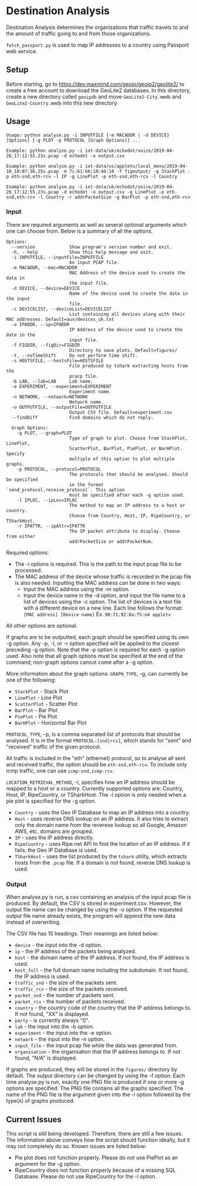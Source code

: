 # Destination Analysis

Destination Analysis determines the organizations that traffic travels to and the amount of traffic going to and from those organizations.

`fetch_passport.py` is used to map IP addresses to a country using Passport web service.

## Setup
Before starting, go to https://dev.maxmind.com/geoip/geoip2/geolite2/ to create a free account to download the GeoLite2 databases. In this directory, create a new directory called `geoipdb` and move `GeoLite2-City.mmdb` and `GeoLite2-Country.mmdb` into this new directory.

## Usage
```
Usage: python analyse.py -i INPUTFILE {-m MACADDR | -d DEVICE} [Options] [-g PLOT -p PROTOCOL [Graph Options]] ...

Example: python analyse.py -i iot-data/uk/echodot/voice/2019-04-26_17:12:55.23s.pcap -d echodot -o output.csv

Example: python analyse.py -i iot-data/us/appletv/local_menu/2019-04-10_18:07:36.25s.pcap -m 7c:61:66:10:46:18 -f figoutput/ -g StackPlot -p eth-snd,eth-rcv -l IP -g LinePlot -p eth-snd,eth-rcv -l Country

Example: python analyse.py -i iot-data/uk/echodot/voice/2019-04-26_17:12:55.23s.pcap -d echodot -o output.csv -g LinePlot -p eth-snd,eth-rcv -l Country -r addrPacketSize -g BarPlot -p eth-snd,eth-rcv
```
### Input
There are required arguments as well as several optional arguments which one can choose from. Below is a summary of all the options.

```
Options:
  --version             Show program's version number and exit.
  -h, --help            Show this help message and exit.
  -i INPUTFILE, --inputFile=INPUTFILE
                        An input PCAP file.
  -m MACADDR, --mac=MACADDR
                        MAC Address of the device used to create the data in 
                        the input file.
  -d DEVICE, --device=DEVICE
                        Name of the device used to create the data in the input
                        file.
  -c DEVICELIST, --deviceList=DEVICELIST
                        List containing all devices along with their MAC addresses. Default=aux/devices_uk.txt
  -a IPADDR, --ip=IPADDR
                        IP Address of the device used to create the date in the
                        input file.
  -f FIGDIR, --figDir=FIGDIR
                        Directory to save plots. Default=figures/
  -t, --noTimeShift     Do not perform time shift.
  -s HOSTSFILE, --hostsFile=HOSTSFILE
                        File produced by tshark extracting hosts from the
                        pcacp file.
  -b LAB, --lab=LAB     Lab name.
  -e EXPERIMENT, --experiment=EXPERIMENT
                        Experiment name.
  -n NETWORK, --network=NETWORK
                        Network name.
  -o OUTPUTFILE, --outputFile=OUTPUTFILE
                        Output CSV file. Default=experiment.csv
  --findDiff            Find domains which do not reply.

  Graph Options:
    -g PLOT, --graph=PLOT
                        Type of graph to plot. Choose from StackPlot, LinePlot,
                        ScatterPlot, BarPlot, PiePlot, or BarHPlot. Specify
                        multiple of this option to plot multiple graphs.
    -p PROTOCOL, --protocol=PROTOCOL
                        The protocols that should be analysed. Should be specified
                        in the format `send_protocol,receive_protocol`. This option
                        must be specified after each -g option used.
    -l IPLOC, --ipLoc=IPLOC
                        The method to map an IP address to a host or country.
                        Choose from Country, Host, IP, RipeCountry, or TSharkHost.
    -r IPATTR, --ipAttr=IPATTR
                        The IP packet attribute to display. Choose from either
                        addrPacketSize or addrPacketNum.
```
Required options:
- The -i options is required. This is the path to the input pcap file to be processed.
- The MAC address of the device whose traffic is recorded in the pcap file is also needed. Inputting the MAC address can be done in two ways:
  - Input the MAC address using the -m option.
  - Input the device name in the -d option, and input the file name to a list of devices using the -c option. The list of devices is a text file with a different device on a new line. Each line follows the format: `[MAC address] [Device name]` Ex. `90:71:92:8a:f5:e4 appletv`

All other options are optional.

If graphs are to be outputted, each graph should be specified using its own -g option. Any -p, -l, or -r option specified will be applied to the closest preceding -g option. Note that the -p option is required for each -g option used. Also note that all graph options must be specified at the end of the command; non-graph options cannot come after a -g option.

More information about the graph options:
`GRAPH_TYPE`, -g, can currently be one of the following:

- `StackPlot` - Stack Plot
- `LinePlot` - Line Plot
- `ScatterPlot` - Scatter Plot
- `BarPlot` - Bar Plot
- `PiePlot` - Pie Plot
- `BarHPlot` - Horizontal Bar Plot

`PROTOCOL_TYPE`, -p, is a comma separated list of protocols that should be analysed. It is in the format `PROTOCOL-[snd|rcv]`, which stands for "sent" and "received" traffic of the given protocol.

All traffic is included in the "eth" (ethernet) protocol, so to analyse all sent and received traffic, the option should be `eth-snd,eth-rcv`. To include only icmp traffic, one can use
`icmp-snd,icmp-rcv`.

`LOCATION_RETRIEVAL_METHOD`, -l, specifies how an IP address should be mapped to a host or a country. Currently supported options are: Country, Host, IP, RipeCountry, or TSharkHost. The -l option is only needed when a pie plot is specified for the -g option.

- `Country` - uses the Geo IP Database to map an IP address into a country.
- `Host` - uses reverse DNS lookup on an IP address. It also tries to extract only the domain name from the reverese lookup so all Google, Amazon AWS, etc. domains are grouped.
- `IP` - uses the IP address directly.
- `RipeCountry` - uses Ripe.net API to find the location of an IP address. If it fails, the Geo IP Database is used.
- `TSharkHost` - uses the list produced by the `tshark` utility, which extracts hosts from the `.pcap` file. If a domain is not found, reverse DNS lookup is used.

### Output
When analyse.py is run, a csv containing an analysis of the input pcap file is produced. By default, the CSV is stored in experiment.csv. However, the output file name can be changed by using the -o option. If the requested output file name already exists, the program will append the new data instead of overwriting.

The CSV file has 15 headings. Their meanings are listed below:

- `device` - the input into the -d option.
- `ip` - the IP address of the packets being analyzed.
- `host` - the domain name of the IP address. If not found, the IP address is used.
- `host_full` - the full domain name including the subdomain. If not found, the IP address is used.
- `traffic_snd` - the size of the packets sent.
- `traffic_rcv` - the size of the packets received.
- `packet_snd` - the number of packets sent.
- `packet_rcv` - the number of packets received.
- `country` - the country code of the country that the IP address belongs to. If not found, "XX" is displayed.
- `party` - is currently always "0".
- `lab` - the input into the -b option.
- `experiment` - the input into the -e option.
- `network` - the input into the -n option.
- `input_file` - the input pcap file while the data was generated from.
- `organisation` - the organisation that the IP address belongs to. If not found, "N/A" is displayed.

If graphs are produced, they will be stored in the `figures/` directory by default. The output directory can be changed by using the -f option. Each time analyse.py is run, exactly one PNG file is produced if one or more -g options are specified. The PNG file contains all the graphs specified. The name of the PNG file is the argument given into the -i option followed by the type(s) of graphs produced.

## Current Issues
This script is still being developed. Therefore, there are still a few issues. The information above conveys how the script should function ideally, but it may not completely do so. Known issues are listed below:

- Pie plot does not function properly. Please do not use PiePlot as an argument for the -g option.
- RipeCountry does not function properly because of a missing SQL Database. Please do not use RipeCountry for the -l option.
